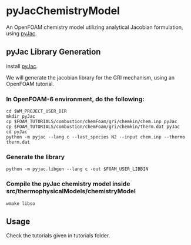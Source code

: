 # pyJacChemistryModel

An OpenFOAM chemistry model utilizing analytical Jacobian formulation, using [pyJac](https://github.com/SLACKHA/pyJac).

## pyJac Library Generation

install [pyJac](https://github.com/SLACKHA/pyJac).

We will generate the jacobian library for the GRI mechanism, using an OpenFOAM tutorial.

### In OpenFOAM-6 environment, do the following:

```
cd $WM_PROJECT_USER_DIR
mkdir pyJac
cp $FOAM_TUTORIALS/combustion/chemFoam/gri/chemkin/chem.inp pyJac
cp $FOAM_TUTORIALS/combustion/chemFoam/gri/chemkin/therm.dat pyJac
cd pyJac
python -m pyjac --lang c --last_species N2 --input chem.inp --thermo therm.dat
```

### Generate the library

```
python -m pyjac.libgen --lang c -out $FOAM_USER_LIBBIN
```

### Compile the pyJac chemistry model inside src/thermophysicalModels/chemistryModel

```
wmake libso
```

## Usage

Check the tutorials given in tutorials folder.
